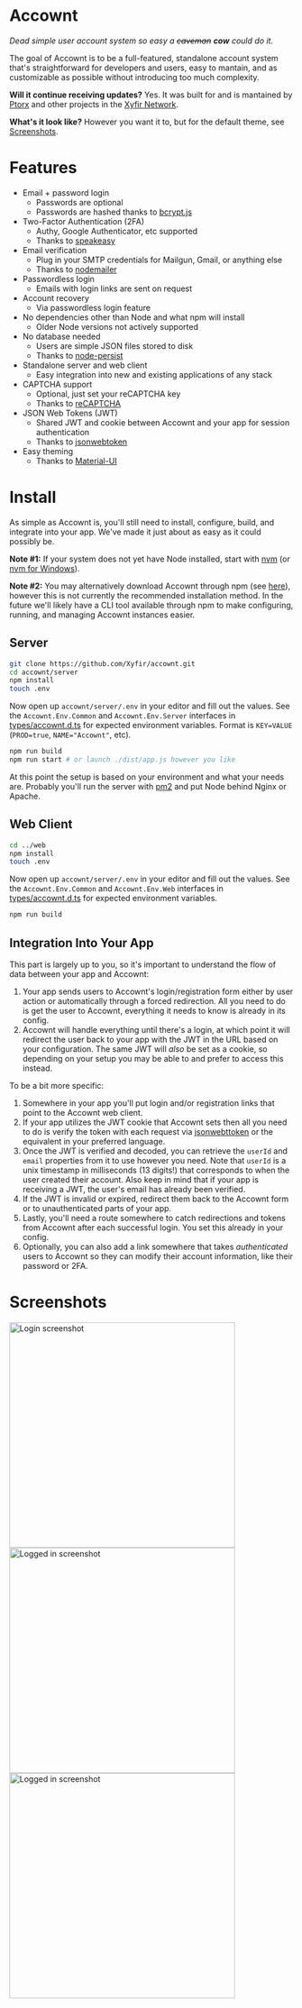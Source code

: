 # Ac**cow**nt

_Dead simple user account system so easy a ~~caveman~~ **cow** could do it._

The goal of Accownt is to be a full-featured, standalone account system that's straightforward for developers and users, easy to mantain, and as customizable as possible without introducing too much complexity.

**Will it continue receiving updates?** Yes. It was built for and is mantained by [Ptorx](https://ptorx.com) and other projects in the [Xyfir Network](https://www.xyfir.com/network).

**What's it look like?** However you want it to, but for the default theme, see [Screenshots](#screenshots).

# Features

- Email + password login
  - Passwords are optional
  - Passwords are hashed thanks to [bcrypt.js](https://www.npmjs.com/package/bcryptjs)
- Two-Factor Authentication (2FA)
  - Authy, Google Authenticator, etc supported
  - Thanks to [speakeasy](https://www.npmjs.com/package/speakeasy)
- Email verification
  - Plug in your SMTP credentials for Mailgun, Gmail, or anything else
  - Thanks to [nodemailer](https://www.npmjs.com/package/nodemailer)
- Passwordless login
  - Emails with login links are sent on request
- Account recovery
  - Via passwordless login feature
- No dependencies other than Node and what npm will install
  - Older Node versions not actively supported
- No database needed
  - Users are simple JSON files stored to disk
  - Thanks to [node-persist](https://www.npmjs.com/package/node-persist)
- Standalone server and web client
  - Easy integration into new and existing applications of any stack
- CAPTCHA support
  - Optional, just set your reCAPTCHA key
  - Thanks to [reCAPTCHA](https://www.google.com/recaptcha/)
- JSON Web Tokens (JWT)
  - Shared JWT and cookie between Accownt and your app for session authentication
  - Thanks to [jsonwebtoken](https://www.npmjs.com/package/jsonwebtoken)
- Easy theming
  - Thanks to [Material-UI](https://material-ui.com/style/color/#color-tool)

# Install

As simple as Accownt is, you'll still need to install, configure, build, and integrate into your app. We've made it just about as easy as it could possibly be.

**Note #1:** If your system does not yet have Node installed, start with [nvm](https://github.com/creationix/nvm#install-script) (or [nvm for Windows](https://github.com/coreybutler/nvm-windows#node-version-manager-nvm-for-windows)).

**Note #2:** You may alternatively download Accownt through npm (see [here](http://npmjs.com/package/accownt)), however this is not currently the recommended installation method. In the future we'll likely have a CLI tool available through npm to make configuring, running, and managing Accownt instances easier.

## Server

```bash
git clone https://github.com/Xyfir/accownt.git
cd accownt/server
npm install
touch .env
```

Now open up `accownt/server/.env` in your editor and fill out the values. See the `Accownt.Env.Common` and `Accownt.Env.Server` interfaces in [types/accownt.d.ts](https://github.com/Xyfir/accownt/blob/master/types/accownt.d.ts) for expected environment variables. Format is `KEY=VALUE` (`PROD=true`, `NAME="Accownt"`, etc).

```bash
npm run build
npm run start # or launch ./dist/app.js however you like
```

At this point the setup is based on your environment and what your needs are. Probably you'll run the server with [pm2](https://www.npmjs.com/package/pm2) and put Node behind Nginx or Apache.

## Web Client

```bash
cd ../web
npm install
touch .env
```

Now open up `accownt/server/.env` in your editor and fill out the values. See the `Accownt.Env.Common` and `Accownt.Env.Web` interfaces in [types/accownt.d.ts](https://github.com/Xyfir/accownt/blob/master/types/accownt.d.ts) for expected environment variables.

```bash
npm run build
```

## Integration Into Your App

This part is largely up to you, so it's important to understand the flow of data between your app and Accownt:

1. Your app sends users to Accownt's login/registration form either by user action or automatically through a forced redirection. All you need to do is get the user to Accownt, everything it needs to know is already in its config.
2. Accownt will handle everything until there's a login, at which point it will redirect the user back to your app with the JWT in the URL based on your configuration. The same JWT will _also_ be set as a cookie, so depending on your setup you may be able to and prefer to access this instead.

To be a bit more specific:

1. Somewhere in your app you'll put login and/or registration links that point to the Accownt web client.
2. If your app utilizes the JWT cookie that Accownt sets then all you need to do is verify the token with each request via [jsonwebttoken](https://www.npmjs.com/package/jsonwebtoken#jwtverifytoken-secretorpublickey-options-callback) or the equivalent in your preferred language.
3. Once the JWT is verified and decoded, you can retrieve the `userId` and `email` properties from it to use however you need. Note that `userId` is a unix timestamp in milliseconds (13 digits!) that corresponds to when the user created their account. Also keep in mind that if your app is receiving a JWT, the user's email has already been verified.
4. If the JWT is invalid or expired, redirect them back to the Accownt form or to unauthenticated parts of your app.
5. Lastly, you'll need a route somewhere to catch redirections and tokens from Accownt after each successful login. You set this already in your config.
6. Optionally, you can also add a link somewhere that takes _authenticated_ users to Accownt so they can modify their account information, like their password or 2FA.

# Screenshots

<img src="https://i.imgur.com/eoN4kg1.png" alt="Login screenshot" height="400px" />

<img src="https://i.imgur.com/whIweGw.png" alt="Logged in screenshot" height="400px" />

<img src="https://i.imgur.com/CRgy0hQ.png" alt="Logged in screenshot" height="400px" />

